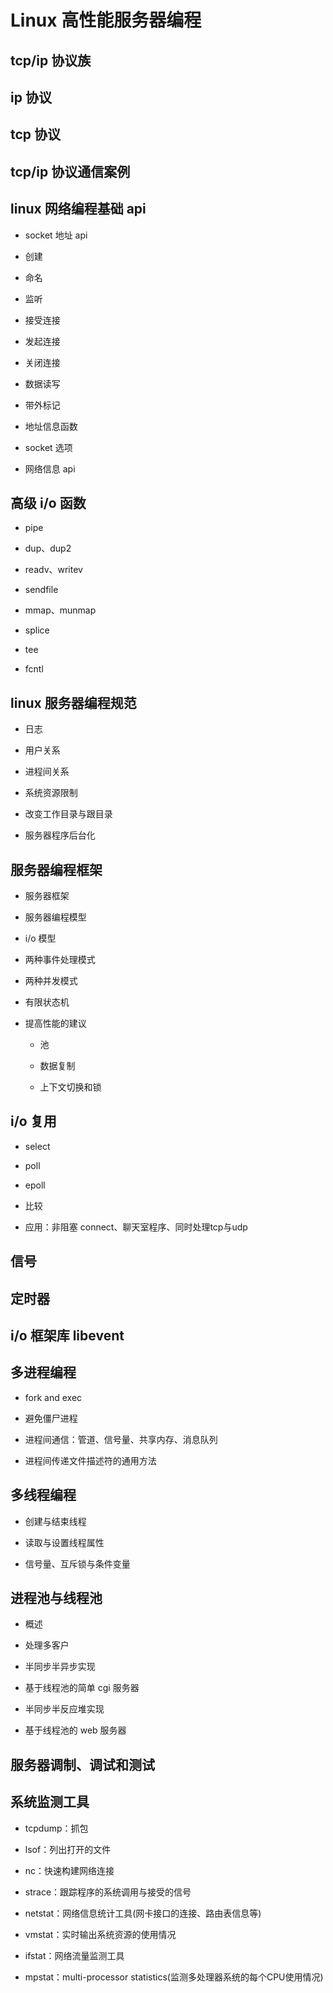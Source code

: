 # Linux 高性能服务器编程

## tcp/ip 协议族

## ip 协议

## tcp 协议

## tcp/ip 协议通信案例

## linux 网络编程基础 api

- socket 地址 api

- 创建

- 命名

- 监听

- 接受连接

- 发起连接

- 关闭连接

- 数据读写

- 带外标记

- 地址信息函数

- socket 选项

- 网络信息 api

## 高级 i/o 函数

- pipe

- dup、dup2

- readv、writev

- sendfile

- mmap、munmap

- splice

- tee

- fcntl

## linux 服务器编程规范

- 日志

- 用户关系

- 进程间关系

- 系统资源限制

- 改变工作目录与跟目录

- 服务器程序后台化

## 服务器编程框架

- 服务器框架

- 服务器编程模型

- i/o 模型

- 两种事件处理模式

- 两种并发模式

- 有限状态机

- 提高性能的建议
  
  - 池
  
  - 数据复制
  
  - 上下文切换和锁

## i/o 复用

- select

- poll

- epoll

- 比较

- 应用：非阻塞 connect、聊天室程序、同时处理tcp与udp

## 信号

## 定时器

## i/o 框架库 libevent

## 多进程编程

- fork and exec

- 避免僵尸进程

- 进程间通信：管道、信号量、共享内存、消息队列

- 进程间传递文件描述符的通用方法

## 多线程编程

- 创建与结束线程

- 读取与设置线程属性

- 信号量、互斥锁与条件变量

## 进程池与线程池

- 概述

- 处理多客户

- 半同步半异步实现

- 基于线程池的简单 cgi 服务器

- 半同步半反应堆实现

- 基于线程池的 web 服务器

## 服务器调制、调试和测试

## 系统监测工具

- tcpdump：抓包

- lsof：列出打开的文件

- nc：快速构建网络连接

- strace：跟踪程序的系统调用与接受的信号

- netstat：网络信息统计工具(网卡接口的连接、路由表信息等)

- vmstat：实时输出系统资源的使用情况

- ifstat：网络流量监测工具

- mpstat：multi-processor statistics(监测多处理器系统的每个CPU使用情况)
